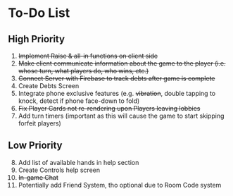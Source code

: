# To-Do List
## High Priority

1. ~~Implement Raise & all-in functions on client side~~
2. ~~Make client communicate information about the game to the player (i.e. whose turn, what players do, who wins, etc.)~~
3. ~~Connect Server with Firebase to track debts after game is complete~~
4. Create Debts Screen
5. Integrate phone exclusive features (e.g. ~~vibration~~, double tapping to knock, detect if phone face-down to fold)
6. ~~Fix Player Cards not re-rendering upon Players leaving lobbies~~
7. Add turn timers (important as this will cause the game to start skipping forfeit players)
## Low Priority
8. Add list of available hands in help section
9. Create Controls help screen
10. ~~In-game Chat~~
11. Potentially add Friend System, tho optional due to Room Code system
